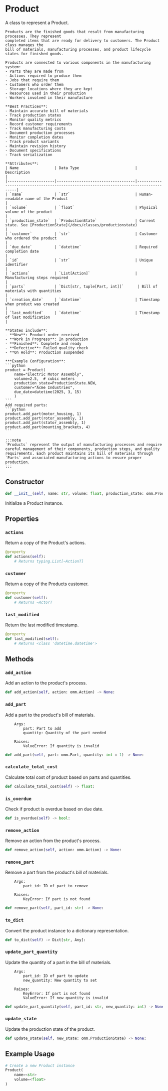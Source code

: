 # Product

A class to represent a Product.

    Products are the finished goods that result from manufacturing processes. They represent 
    completed items that are ready for delivery to customers. The Product class manages the 
    bill of materials, manufacturing processes, and product lifecycle states for finished goods.

    Products are connected to various components in the manufacturing system:
    - Parts they are made from
    - Actions required to produce them
    - Jobs that require them
    - Customers who order them
    - Storage locations where they are kept
    - Resources used in their production
    - Workers involved in their manufacture

    **Best Practices**:
    - Maintain accurate bill of materials
    - Track production states
    - Monitor quality metrics
    - Record customer requirements
    - Track manufacturing costs
    - Document production processes
    - Monitor completion dates
    - Track product variants
    - Maintain revision history
    - Document specifications
    - Track serialization

    **Attributes**:
    | Name                | Data Type                         | Description                                                                          |
    |---------------------|-----------------------------------|--------------------------------------------------------------------------------------|
    | `name`              | `str`                             | Human-readable name of the Product                                                   |
    | `volume`            | `float`                           | Physical volume of the product                                                       |
    | `production_state`  | `ProductionState`                 | Current state. See [ProductionState](/docs/classes/productionstate)                   |
    | `customer`          | `str`                             | Customer who ordered the product                                                     |
    | `due_date`          | `datetime`                        | Required completion date                                                             |
    | `id`                | `str`                             | Unique identifier                                                                    |
    | `actions`           | `List[Action]`                    | Manufacturing steps required                                                         |
    | `parts`             | `Dict[str, tuple[Part, int]]`      | Bill of materials with quantities                                                    |
    | `creation_date`     | `datetime`                        | Timestamp when product was created                                                   |
    | `last_modified`     | `datetime`                        | Timestamp of last modification                                                       |

    **States include**:
    - **New**: Product order received
    - **Work in Progress**: In production
    - **Finished**: Complete and ready
    - **Defective**: Failed quality check
    - **On Hold**: Production suspended

    ***Example Configuration**:
    ```python
    product = Product(
        name="Electric Motor Assembly",
        volume=2.5,  # cubic meters
        production_state=ProductionState.NEW,
        customer="Acme Industries",
        due_date=datetime(2025, 3, 15)
        )
    ```
    Add required parts:
    ```python
    product.add_part(motor_housing, 1)
    product.add_part(rotor_assembly, 1)
    product.add_part(stator_assembly, 1)
    product.add_part(mounting_brackets, 4)
    ```

    :::note
    `Products` represent the output of manufacturing processes and require careful management of their components, production steps, and quality requirements. Each product maintains its bill of materials through `Parts` and associated manufacturing actions to ensure proper production.
    :::


## Constructor

```python
def __init__(self, name: str, volume: float, production_state: omm.ProductionState = <ProductionState.WORK_IN_PROGRESS: 3>, customer: Optional[str] = None, due_date: Optional[datetime.datetime] = None, id: Optional[str] = None, actions: List[~ActionT] = None) -> None:
```

Initialize a Product instance.


## Properties


### `actions`

Return a copy of the Product's actions.

```python
@property
def actions(self):
    # Returns typing.List[~ActionT]
```


### `customer`

Return a copy of the Products customer.

```python
@property
def customer(self):
    # Returns ~ActorT
```


### `last_modified`

Return the last modified timestamp.

```python
@property
def last_modified(self):
    # Returns <class 'datetime.datetime'>
```


## Methods


### `add_action`

Add an action to the product's process.

```python
def add_action(self, action: omm.Action) -> None:
```


### `add_part`

Add a part to the product's bill of materials.
        
        Args:
            part: Part to add
            quantity: Quantity of the part needed
            
        Raises:
            ValueError: If quantity is invalid

```python
def add_part(self, part: omm.Part, quantity: int = 1) -> None:
```


### `calculate_total_cost`

Calculate total cost of product based on parts and quantities.

```python
def calculate_total_cost(self) -> float:
```


### `is_overdue`

Check if product is overdue based on due date.

```python
def is_overdue(self) -> bool:
```


### `remove_action`

Remove an action from the product's process.

```python
def remove_action(self, action: omm.Action) -> None:
```


### `remove_part`

Remove a part from the product's bill of materials.
        
        Args:
            part_id: ID of part to remove
            
        Raises:
            KeyError: If part is not found

```python
def remove_part(self, part_id: str) -> None:
```


### `to_dict`

Convert the product instance to a dictionary representation.

```python
def to_dict(self) -> Dict[str, Any]:
```


### `update_part_quantity`

Update the quantity of a part in the bill of materials.
        
        Args:
            part_id: ID of part to update
            new_quantity: New quantity to set
            
        Raises:
            KeyError: If part is not found
            ValueError: If new quantity is invalid

```python
def update_part_quantity(self, part_id: str, new_quantity: int) -> None:
```


### `update_state`

Update the production state of the product.

```python
def update_state(self, new_state: omm.ProductionState) -> None:
```


## Example Usage

```python
# Create a new Product instance
Product(
    name=<str>
    volume=<float>
)
```
